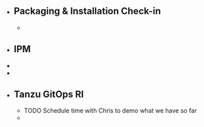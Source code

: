 - ## Packaging & Installation Check-in
	-
- ## IPM
-
-
- ## Tanzu GitOps RI
	- TODO Schedule time with Chris to demo what we have so far
	-